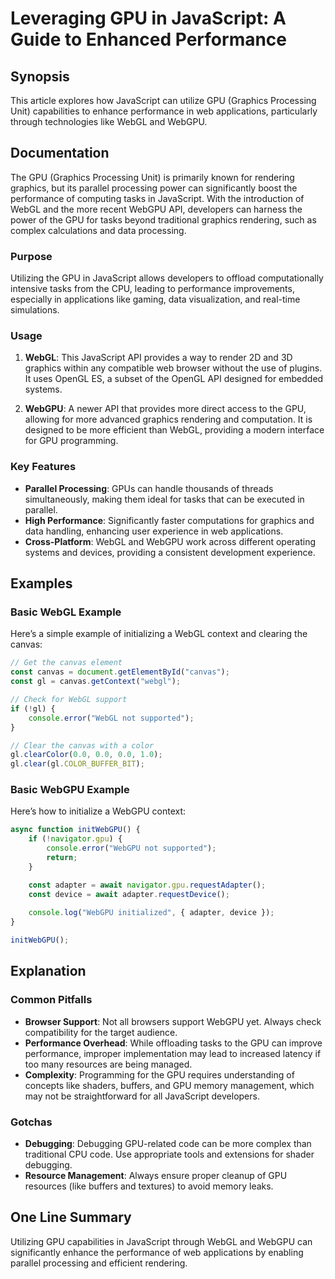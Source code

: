 <!--
Meta Description: # Leveraging GPU in JavaScript: A Guide to Enhanced Performance ## Synopsis This article explores how JavaScript can utilize GPU (Graphics Processing ...
Meta Keywords: gpu, webgl, webgpu, javascript, performance
-->

# Leveraging GPU in JavaScript: A Guide to Enhanced Performance

## Synopsis
This article explores how JavaScript can utilize GPU (Graphics Processing Unit) capabilities to enhance performance in web applications, particularly through technologies like WebGL and WebGPU.

## Documentation
The GPU (Graphics Processing Unit) is primarily known for rendering graphics, but its parallel processing power can significantly boost the performance of computing tasks in JavaScript. With the introduction of WebGL and the more recent WebGPU API, developers can harness the power of the GPU for tasks beyond traditional graphics rendering, such as complex calculations and data processing.

### Purpose
Utilizing the GPU in JavaScript allows developers to offload computationally intensive tasks from the CPU, leading to performance improvements, especially in applications like gaming, data visualization, and real-time simulations.

### Usage
1. **WebGL**: This JavaScript API provides a way to render 2D and 3D graphics within any compatible web browser without the use of plugins. It uses OpenGL ES, a subset of the OpenGL API designed for embedded systems.
   
2. **WebGPU**: A newer API that provides more direct access to the GPU, allowing for more advanced graphics rendering and computation. It is designed to be more efficient than WebGL, providing a modern interface for GPU programming.

### Key Features
- **Parallel Processing**: GPUs can handle thousands of threads simultaneously, making them ideal for tasks that can be executed in parallel.
- **High Performance**: Significantly faster computations for graphics and data handling, enhancing user experience in web applications.
- **Cross-Platform**: WebGL and WebGPU work across different operating systems and devices, providing a consistent development experience.

## Examples
### Basic WebGL Example
Here’s a simple example of initializing a WebGL context and clearing the canvas:

```javascript
// Get the canvas element
const canvas = document.getElementById("canvas");
const gl = canvas.getContext("webgl");

// Check for WebGL support
if (!gl) {
    console.error("WebGL not supported");
}

// Clear the canvas with a color
gl.clearColor(0.0, 0.0, 0.0, 1.0);
gl.clear(gl.COLOR_BUFFER_BIT);
```

### Basic WebGPU Example
Here’s how to initialize a WebGPU context:

```javascript
async function initWebGPU() {
    if (!navigator.gpu) {
        console.error("WebGPU not supported");
        return;
    }

    const adapter = await navigator.gpu.requestAdapter();
    const device = await adapter.requestDevice();
    
    console.log("WebGPU initialized", { adapter, device });
}

initWebGPU();
```

## Explanation
### Common Pitfalls
- **Browser Support**: Not all browsers support WebGPU yet. Always check compatibility for the target audience.
- **Performance Overhead**: While offloading tasks to the GPU can improve performance, improper implementation may lead to increased latency if too many resources are being managed.
- **Complexity**: Programming for the GPU requires understanding of concepts like shaders, buffers, and GPU memory management, which may not be straightforward for all JavaScript developers.

### Gotchas
- **Debugging**: Debugging GPU-related code can be more complex than traditional CPU code. Use appropriate tools and extensions for shader debugging.
- **Resource Management**: Always ensure proper cleanup of GPU resources (like buffers and textures) to avoid memory leaks.

## One Line Summary
Utilizing GPU capabilities in JavaScript through WebGL and WebGPU can significantly enhance the performance of web applications by enabling parallel processing and efficient rendering.